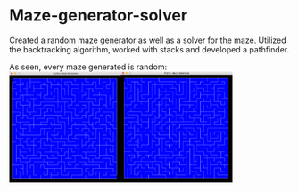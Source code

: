 # Maze-generator-solver

Created a random maze generator as well as a solver for the maze. Utilized the backtracking algorithm, worked with stacks and developed a pathfinder.

As seen, every maze generated is random:
<br>
<img src="https://github.com/matthewswitt/Maze-generator-solver/blob/main/DemoMaze/maze1.png" width="200" height="200" align="left">
<img src="https://github.com/matthewswitt/Maze-generator-solver/blob/main/DemoMaze/maze2.png" width="200" height="200" align="center">

